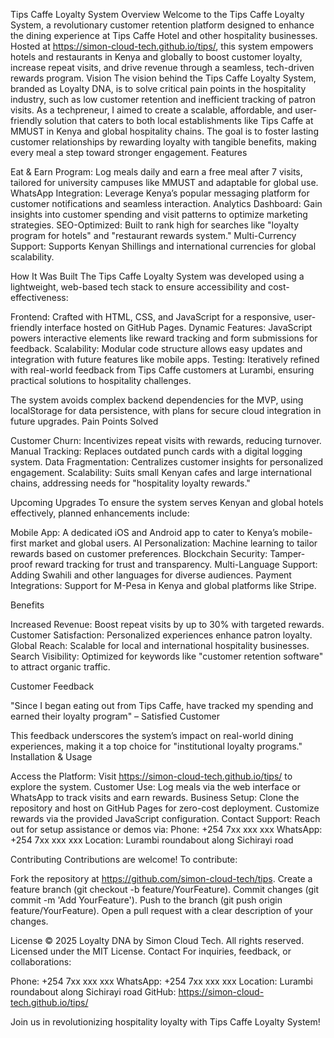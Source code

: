 Tips Caffe Loyalty System
Overview
Welcome to the Tips Caffe Loyalty System, a revolutionary customer retention platform designed to enhance the dining experience at Tips Caffe Hotel and other hospitality businesses. Hosted at https://simon-cloud-tech.github.io/tips/, this system empowers hotels and restaurants in Kenya and globally to boost customer loyalty, increase repeat visits, and drive revenue through a seamless, tech-driven rewards program.
Vision
The vision behind the Tips Caffe Loyalty System, branded as Loyalty DNA, is to solve critical pain points in the hospitality industry, such as low customer retention and inefficient tracking of patron visits. As a techpreneur, I aimed to create a scalable, affordable, and user-friendly solution that caters to both local establishments like Tips Caffe at MMUST in Kenya and global hospitality chains. The goal is to foster lasting customer relationships by rewarding loyalty with tangible benefits, making every meal a step toward stronger engagement.
Features

Eat & Earn Program: Log meals daily and earn a free meal after 7 visits, tailored for university campuses like MMUST and adaptable for global use.
WhatsApp Integration: Leverage Kenya’s popular messaging platform for customer notifications and seamless interaction.
Analytics Dashboard: Gain insights into customer spending and visit patterns to optimize marketing strategies.
SEO-Optimized: Built to rank high for searches like "loyalty program for hotels" and "restaurant rewards system."
Multi-Currency Support: Supports Kenyan Shillings and international currencies for global scalability.

How It Was Built
The Tips Caffe Loyalty System was developed using a lightweight, web-based tech stack to ensure accessibility and cost-effectiveness:

Frontend: Crafted with HTML, CSS, and JavaScript for a responsive, user-friendly interface hosted on GitHub Pages.
Dynamic Features: JavaScript powers interactive elements like reward tracking and form submissions for feedback.
Scalability: Modular code structure allows easy updates and integration with future features like mobile apps.
Testing: Iteratively refined with real-world feedback from Tips Caffe customers at Lurambi, ensuring practical solutions to hospitality challenges.

The system avoids complex backend dependencies for the MVP, using localStorage for data persistence, with plans for secure cloud integration in future upgrades.
Pain Points Solved

Customer Churn: Incentivizes repeat visits with rewards, reducing turnover.
Manual Tracking: Replaces outdated punch cards with a digital logging system.
Data Fragmentation: Centralizes customer insights for personalized engagement.
Scalability: Suits small Kenyan cafes and large international chains, addressing needs for "hospitality loyalty rewards."

Upcoming Upgrades
To ensure the system serves Kenyan and global hotels effectively, planned enhancements include:

Mobile App: A dedicated iOS and Android app to cater to Kenya’s mobile-first market and global users.
AI Personalization: Machine learning to tailor rewards based on customer preferences.
Blockchain Security: Tamper-proof reward tracking for trust and transparency.
Multi-Language Support: Adding Swahili and other languages for diverse audiences.
Payment Integrations: Support for M-Pesa in Kenya and global platforms like Stripe.

Benefits

Increased Revenue: Boost repeat visits by up to 30% with targeted rewards.
Customer Satisfaction: Personalized experiences enhance patron loyalty.
Global Reach: Scalable for local and international hospitality businesses.
Search Visibility: Optimized for keywords like "customer retention software" to attract organic traffic.

Customer Feedback

"Since I began eating out from Tips Caffe, have tracked my spending and earned their loyalty program" – Satisfied Customer

This feedback underscores the system’s impact on real-world dining experiences, making it a top choice for "institutional loyalty programs."
Installation & Usage

Access the Platform: Visit https://simon-cloud-tech.github.io/tips/ to explore the system.
Customer Use: Log meals via the web interface or WhatsApp to track visits and earn rewards.
Business Setup: Clone the repository and host on GitHub Pages for zero-cost deployment. Customize rewards via the provided JavaScript configuration.
Contact Support: Reach out for setup assistance or demos via:
Phone: +254 7xx xxx xxx
WhatsApp: +254 7xx xxx xxx
Location: Lurambi roundabout along Sichirayi road



Contributing
Contributions are welcome! To contribute:

Fork the repository at https://github.com/simon-cloud-tech/tips.
Create a feature branch (git checkout -b feature/YourFeature).
Commit changes (git commit -m 'Add YourFeature').
Push to the branch (git push origin feature/YourFeature).
Open a pull request with a clear description of your changes.

License
© 2025 Loyalty DNA by Simon Cloud Tech. All rights reserved. Licensed under the MIT License.
Contact
For inquiries, feedback, or collaborations:

Phone: +254 7xx xxx xxx
WhatsApp: +254 7xx xxx xxx
Location: Lurambi roundabout along Sichirayi road
GitHub: https://simon-cloud-tech.github.io/tips/

Join us in revolutionizing hospitality loyalty with Tips Caffe Loyalty System!
